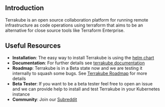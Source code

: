 ## Introduction

Terrakube is an open source collaboration platform for running remote infrastructure as code operations using terraform that aims to be an alternative for close source tools like Terraform Enterprise. 

## Useful Resources

- **Installation**: The easy way to install Terrakube is using the [helm chart](https://github.com/AzBuilder/terrakube-helm-chart)
- **Documentation**: For further details see [terrakube documentation](https://docs.terrakube.org)
- **Roadmap**: Terrakube is in a Beta state now and we are testing it internally to squash some bugs. See [Terrakube Roadmap](https://github.com/orgs/AzBuilder/projects/3) for more details
- **Beta Tester**: If you want to be a beta tester feel free to open an issue and we can provide help to install and test Terrakube in your Kubernetes instance
- **Community**: Join our  [Subreddit](https://www.reddit.com/r/terrakube/)
